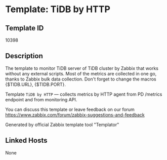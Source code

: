 # Template: TiDB by HTTP

## Template ID
10398

## Description
The template to monitor TiDB server of TiDB cluster by Zabbix that works without any external scripts.
Most of the metrics are collected in one go, thanks to Zabbix bulk data collection.
Don't forget to change the macros {$TIDB.URL}, {$TIDB.PORT}.

Template `TiDB by HTTP` — collects metrics by HTTP agent from PD /metrics endpoint and from monitoring API.

You can discuss this template or leave feedback on our forum https://www.zabbix.com/forum/zabbix-suggestions-and-feedback

Generated by official Zabbix template tool "Templator"

## Linked Hosts
None

